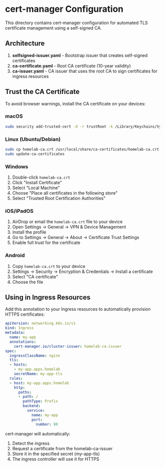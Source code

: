 # cert-manager Configuration

This directory contains cert-manager configuration for automated TLS certificate management using a self-signed CA.

## Architecture

1. **selfsigned-issuer.yaml** - Bootstrap issuer that creates self-signed certificates
2. **ca-certificate.yaml** - Root CA certificate (10-year validity)
3. **ca-issuer.yaml** - CA issuer that uses the root CA to sign certificates for ingress resources

## Trust the CA Certificate

To avoid browser warnings, install the CA certificate on your devices:

### macOS
```bash
sudo security add-trusted-cert -d -r trustRoot -k /Library/Keychains/System.keychain homelab-ca.crt
```

### Linux (Ubuntu/Debian)
```bash
sudo cp homelab-ca.crt /usr/local/share/ca-certificates/homelab-ca.crt
sudo update-ca-certificates
```

### Windows
1. Double-click `homelab-ca.crt`
2. Click "Install Certificate"
3. Select "Local Machine"
4. Choose "Place all certificates in the following store"
5. Select "Trusted Root Certification Authorities"

### iOS/iPadOS
1. AirDrop or email the `homelab-ca.crt` file to your device
2. Open Settings → General → VPN & Device Management
3. Install the profile
4. Go to Settings → General → About → Certificate Trust Settings
5. Enable full trust for the certificate

### Android
1. Copy `homelab-ca.crt` to your device
2. Settings → Security → Encryption & Credentials → Install a certificate
3. Select "CA certificate"
4. Choose the file

## Using in Ingress Resources

Add this annotation to your Ingress resources to automatically provision HTTPS certificates:

```yaml
apiVersion: networking.k8s.io/v1
kind: Ingress
metadata:
  name: my-app
  annotations:
    cert-manager.io/cluster-issuer: homelab-ca-issuer
spec:
  ingressClassName: nginx
  tls:
  - hosts:
    - my-app.apps.homelab
    secretName: my-app-tls
  rules:
  - host: my-app.apps.homelab
    http:
      paths:
      - path: /
        pathType: Prefix
        backend:
          service:
            name: my-app
            port:
              number: 80
```

cert-manager will automatically:
1. Detect the ingress
2. Request a certificate from the homelab-ca-issuer
3. Store it in the specified secret (my-app-tls)
4. The ingress controller will use it for HTTPS
